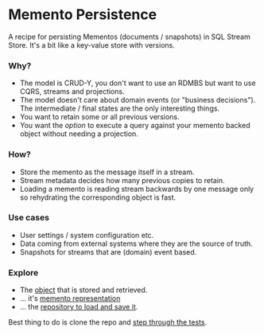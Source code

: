 # Memento Persistence

A recipe for persisting Mementos (documents / snapshots) in SQL Stream Store. It's a bit like a key-value store with versions. 

### Why?

 - The model is CRUD-Y, you don't want to use an RDMBS but want to use CQRS, streams and projections.
 - The model doesn't care about domain events (or "business decisions"). The intermediate / final states are the only interesting things.
 - You want to retain some or all previous versions.
 - You want the _option_ to execute a query against your memento backed object without needing a projection.
 
### How?

 - Store the memento as the message itself in a stream.
 - Stream metadata decides how many previous copies to retain.
 - Loading a memento is reading stream backwards by one message only so rehydrating the corresponding object is fast.
 
### Use cases

 - User settings / system configuration etc.
 - Data coming from external systems where they are the source of truth.
 - Snapshots for streams that are (domain) event based.
 
### Explore

 - The [object](https://github.com/damianh//blob/master/MementoPersistence/Foo.cs) that is stored and retrieved.
 - ... it's [memento representation](https://github.com/damianh/MementoPersistence/blob/master/MementoPersistence/FooMemento.cs)
 - ... the [repository to load and save it](https://github.com/damianh/MementoPersistence/blob/master/MementoPersistence/FooRepository.cs).

Best thing to do is clone the repo and [step through the tests](https://github.com/damianh/MementoPersistence/blob/master/MementoPersistence.Tests/FooTests.cs).
